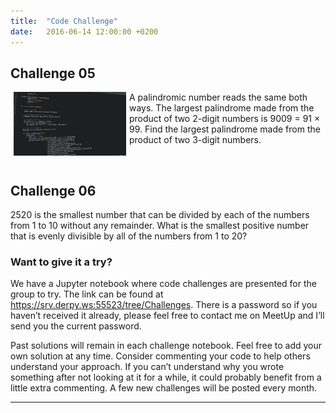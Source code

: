 ```yaml
---
title:  "Code Challenge"
date:   2016-06-14 12:00:00 +0200
---
```

## Challenge 05
<img src="/images/code.png" alt="Code Challenge" align="left" hspace="5" style="width:180px;">

A palindromic number reads the same both ways. The largest palindrome made from the product of two 2-digit numbers is 9009 = 91 × 99.
Find the largest palindrome made from the product of two 3-digit numbers.

<br/>

## Challenge 06

2520 is the smallest number that can be divided by each of the numbers from 1 to 10 without any remainder.
What is the smallest positive number that is evenly divisible by all of the numbers from 1 to 20?

### Want to give it a try?

We have a Jupyter notebook where code challenges are presented for the group to try. The link can be found at <https://srv.derpy.ws:55523/tree/Challenges>. There is a password so if you haven’t received it already, please feel free to contact me on MeetUp and I’ll send you the current password.

Past solutions will remain in each challenge notebook. Feel free to add your own solution at any time. Consider commenting your code to help others understand your approach. If you can’t understand why you wrote something after not looking at it for a while, it could probably benefit from a little extra commenting. A few new challenges will be posted every month.

<hr />

